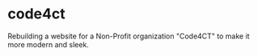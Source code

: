 # code4ct
Rebuilding a website for a  Non-Profit organization "Code4CT" to make it more modern and sleek.
